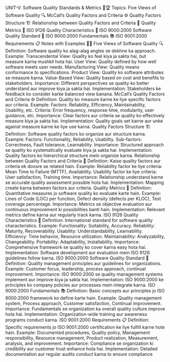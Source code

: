 UNIT-V: Software Quality Standards & Metrics 📏🏆
Topics:
Five Views of Software Quality 🔍
McCall’s Quality Factors and Criteria ⚙️
Quality Factors Structure 🏗️
Relationship between Quality Factors and Criteria 🔗
Quality Metrics 📐
ISO 9126 Quality Characteristics 🌟
ISO 9000:2000 Software Quality Standard 📜
ISO 9000:2000 Fundamentals 📚
ISO 9001:2000 Requirements 📋
Notes with Examples 📓✨
Five Views of Software Quality 🔍
Definition: Software quality ko alag-alag angles se dekhne ka approach.
Example:
Transcendental View: Quality ko feel kiya ja sakta hai, but measure karna mushkil hota hai.
User View: Quality defined by how well software meets user needs.
Manufacturing View: Quality means conformance to specifications.
Product View: Quality ko software attributes se measure karna.
Value-Based View: Quality based on cost and benefits to stakeholders.
Importance: Different perspectives se quality ko better understand aur improve kiya ja sakta hai.
Implementation: Stakeholders ke feedback ko consider karke balanced view banana.
McCall’s Quality Factors and Criteria ⚙️
Definition: Quality ko measure karne ke liye specific factors aur criteria.
Example:
Factors: Reliability, Efficiency, Maintainability, Usability, etc.
Criteria: Error frequency, response time, modularity, user guidance, etc.
Importance: Clear factors aur criteria se quality ko effectively measure kiya ja sakta hai.
Implementation: Quality goals set karne aur unke against measure karne ke liye use karna.
Quality Factors Structure 🏗️
Definition: Software quality factors ko organize aur structure karna.
Example:
Factors: Functionality, Reliability, Usability.
Sub-factors: Correctness, Fault tolerance, Learnability.
Importance: Structured approach se quality ko systematically evaluate kiya ja sakta hai.
Implementation: Quality factors ko hierarchical structure mein organize karna.
Relationship between Quality Factors and Criteria 🔗
Definition: Kaise quality factors aur criteria ek doosre se related hain.
Example:
Reliability factor ke liye criteria: Mean Time to Failure (MTTF), Availability.
Usability factor ke liye criteria: User satisfaction, Training time.
Importance: Relationship understand karne se accurate quality assessment possible hota hai.
Implementation: Mapping create karna between factors aur criteria.
Quality Metrics 📐
Definition: Quantitative measures jo software quality ko evaluate karte hain.
Example:
Lines of Code (LOC) per function, Defect density (defects per KLOC), Test coverage percentage.
Importance: Metrics se objective evaluation aur continuous improvement ki possibilities banti hain.
Implementation: Relevant metrics define karna aur regularly track karna.
ISO 9126 Quality Characteristics 🌟
Definition: International standard for software quality characteristics.
Example:
Functionality: Suitability, Accuracy.
Reliability: Maturity, Recoverability.
Usability: Understandability, Learnability.
Efficiency: Time behavior, Resource utilization.
Maintainability: Analyzability, Changeability.
Portability: Adaptability, Installability.
Importance: Comprehensive framework se quality ko cover karna easy hota hai.
Implementation: Software development aur evaluation mein ISO 9126 guidelines follow karna.
ISO 9000:2000 Software Quality Standard 📜
Definition: Quality management principles aur guidelines for organizations.
Example: Customer focus, leadership, process approach, continual improvement.
Importance: ISO 9000:2000 se quality management systems implement aur improve kiya ja sakta hai.
Implementation: ISO 9000:2000 ke principles ko company policies aur processes mein integrate karna.
ISO 9000:2000 Fundamentals 📚
Definition: Basic concepts aur principles jo ISO 9000:2000 framework ko define karte hain.
Example:
Quality management system, Process approach, Customer satisfaction, Continual improvement.
Importance: Fundamentals se organization ka overall quality culture improve hota hai.
Implementation: Organization-wide training aur awareness programs conduct karna.
ISO 9001:2000 Requirements 📋
Definition: Specific requirements jo ISO 9001:2000 certification ke liye fulfill karne hote hain.
Example:
Documented procedures, Quality policy, Management responsibility, Resource management, Product realization, Measurement, analysis, and improvement.
Importance: Compliance se organization ki credibility aur customer trust enhance hota hai.
Implementation: Detailed documentation aur regular audits conduct karna to ensure compliance
